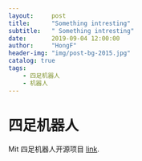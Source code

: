 ```yaml
---
layout:     post
title:      "Something intresting"
subtitle:   " Something intresting"
date:       2019-09-04 12:00:00
author:     "HongF"
header-img: "img/post-bg-2015.jpg"
catalog: true
tags:
    - 四足机器人
    - 机器人
---
```





# 四足机器人
Mit 四足机器人开源项目 [link](https://zhuanlan.zhihu.com/p/79391139?utm_source=wechat_timeline&utm_medium=social&utm_oi=1015032542222782464&from=timeline&isappinstalled=0 "With a Title").

